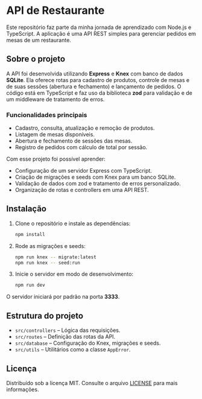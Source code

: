 # API de Restaurante

Este repositório faz parte da minha jornada de aprendizado com Node.js e TypeScript. A aplicação é uma API REST simples para gerenciar pedidos em mesas de um restaurante.

## Sobre o projeto

A API foi desenvolvida utilizando **Express** e **Knex** com banco de dados **SQLite**. Ela oferece rotas para cadastro de produtos, controle de mesas e de suas sessões (abertura e fechamento) e lançamento de pedidos. O código está em TypeScript e faz uso da biblioteca **zod** para validação e de um middleware de tratamento de erros.

### Funcionalidades principais
- Cadastro, consulta, atualização e remoção de produtos.
- Listagem de mesas disponíveis.
- Abertura e fechamento de sessões das mesas.
- Registro de pedidos com cálculo de total por sessão.

Com esse projeto foi possível aprender:
- Configuração de um servidor Express com TypeScript.
- Criação de migrações e seeds com Knex para um banco SQLite.
- Validação de dados com zod e tratamento de erros personalizado.
- Organização de rotas e controllers em uma API REST.

## Instalação
1. Clone o repositório e instale as dependências:
   ```bash
   npm install
   ```
2. Rode as migrações e seeds:
   ```bash
   npm run knex -- migrate:latest
   npm run knex -- seed:run
   ```
3. Inicie o servidor em modo de desenvolvimento:
   ```bash
   npm run dev
   ```
O servidor iniciará por padrão na porta **3333**.

## Estrutura do projeto
- `src/controllers` &ndash; Lógica das requisições.
- `src/routes` &ndash; Definição das rotas da API.
- `src/database` &ndash; Configuração do Knex, migrações e seeds.
- `src/utils` &ndash; Utilitários como a classe `AppError`.

## Licença
Distribuído sob a licença MIT. Consulte o arquivo [LICENSE](LICENSE) para mais informações.
